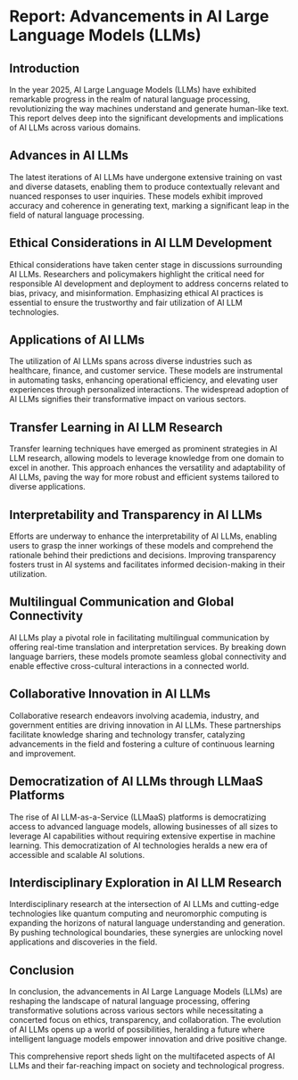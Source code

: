 # **Report: Advancements in AI Large Language Models (LLMs)**

## Introduction
In the year 2025, AI Large Language Models (LLMs) have exhibited remarkable progress in the realm of natural language processing, revolutionizing the way machines understand and generate human-like text. This report delves deep into the significant developments and implications of AI LLMs across various domains.

## **Advances in AI LLMs**

The latest iterations of AI LLMs have undergone extensive training on vast and diverse datasets, enabling them to produce contextually relevant and nuanced responses to user inquiries. These models exhibit improved accuracy and coherence in generating text, marking a significant leap in the field of natural language processing.

## **Ethical Considerations in AI LLM Development**

Ethical considerations have taken center stage in discussions surrounding AI LLMs. Researchers and policymakers highlight the critical need for responsible AI development and deployment to address concerns related to bias, privacy, and misinformation. Emphasizing ethical AI practices is essential to ensure the trustworthy and fair utilization of AI LLM technologies.

## **Applications of AI LLMs**

The utilization of AI LLMs spans across diverse industries such as healthcare, finance, and customer service. These models are instrumental in automating tasks, enhancing operational efficiency, and elevating user experiences through personalized interactions. The widespread adoption of AI LLMs signifies their transformative impact on various sectors.

## **Transfer Learning in AI LLM Research**

Transfer learning techniques have emerged as prominent strategies in AI LLM research, allowing models to leverage knowledge from one domain to excel in another. This approach enhances the versatility and adaptability of AI LLMs, paving the way for more robust and efficient systems tailored to diverse applications.

## **Interpretability and Transparency in AI LLMs**

Efforts are underway to enhance the interpretability of AI LLMs, enabling users to grasp the inner workings of these models and comprehend the rationale behind their predictions and decisions. Improving transparency fosters trust in AI systems and facilitates informed decision-making in their utilization.

## **Multilingual Communication and Global Connectivity**

AI LLMs play a pivotal role in facilitating multilingual communication by offering real-time translation and interpretation services. By breaking down language barriers, these models promote seamless global connectivity and enable effective cross-cultural interactions in a connected world.

## **Collaborative Innovation in AI LLMs**

Collaborative research endeavors involving academia, industry, and government entities are driving innovation in AI LLMs. These partnerships facilitate knowledge sharing and technology transfer, catalyzing advancements in the field and fostering a culture of continuous learning and improvement.

## **Democratization of AI LLMs through LLMaaS Platforms**

The rise of AI LLM-as-a-Service (LLMaaS) platforms is democratizing access to advanced language models, allowing businesses of all sizes to leverage AI capabilities without requiring extensive expertise in machine learning. This democratization of AI technologies heralds a new era of accessible and scalable AI solutions.

## **Interdisciplinary Exploration in AI LLM Research**

Interdisciplinary research at the intersection of AI LLMs and cutting-edge technologies like quantum computing and neuromorphic computing is expanding the horizons of natural language understanding and generation. By pushing technological boundaries, these synergies are unlocking novel applications and discoveries in the field.

## **Conclusion**

In conclusion, the advancements in AI Large Language Models (LLMs) are reshaping the landscape of natural language processing, offering transformative solutions across various sectors while necessitating a concerted focus on ethics, transparency, and collaboration. The evolution of AI LLMs opens up a world of possibilities, heralding a future where intelligent language models empower innovation and drive positive change.

This comprehensive report sheds light on the multifaceted aspects of AI LLMs and their far-reaching impact on society and technological progress.